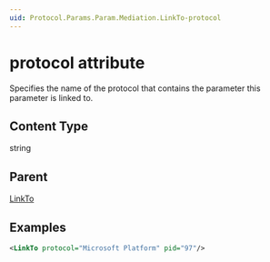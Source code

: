 ```yaml
---
uid: Protocol.Params.Param.Mediation.LinkTo-protocol
---
```


# protocol attribute

Specifies the name of the protocol that contains the parameter this parameter is linked to.

## Content Type

string

## Parent

[LinkTo](xref:Protocol.Params.Param.Mediation.LinkTo)

## Examples


```xml
<LinkTo protocol="Microsoft Platform" pid="97"/>
```



